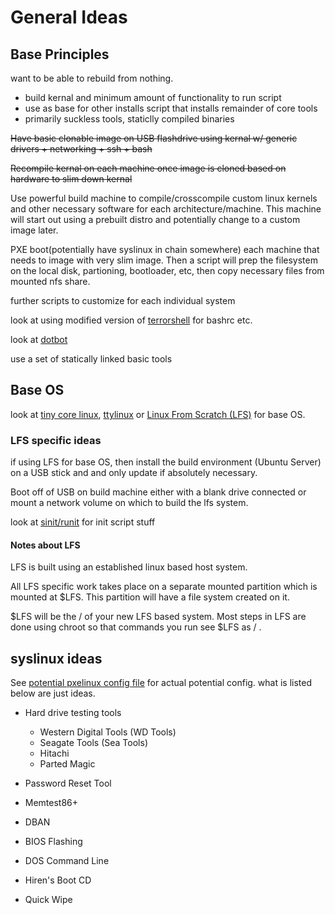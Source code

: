 # General Ideas

## Base Principles

want to be able to rebuild from nothing.

-   build kernal and minimum amount of functionality to run script
-   use as base for other installs script that installs remainder of core tools
-   primarily suckless tools, staticlly compiled binaries

~~Have basic clonable image on USB flashdrive using kernal w/ generic drivers +
networking + ssh + bash~~

~~Recompile kernal on each machine once image is cloned based on hardware to
slim down kernal~~

Use powerful build machine to compile/crosscompile custom linux kernels and
other necessary software for each architecture/machine. This machine will start
out using a prebuilt distro and potentially change to a custom image later.

PXE boot(potentially have syslinux in chain somewhere) each machine that needs
to image with very slim image. Then a script will prep the filesystem on the
local disk, partioning, bootloader, etc, then copy necessary files from mounted
nfs share.

further scripts to customize for each individual system

look at using modified version of
[terrorshell](http://www.github.com/sww1235/terrorshell) for bashrc etc.

look at [dotbot](https://github.com/anishathalye/dotbot)

use a set of statically linked basic tools

## Base OS

look at [tiny core linux](http://tinycorelinux.net/concepts.html),
[ttylinux](http://freecode.com/projects/ttylinux/) or
[Linux From Scratch (LFS)](http://www.linuxfromscratch.org/lfs/view/stable/index.html)
for base OS.

### LFS specific ideas

if using LFS for base OS, then install the build environment (Ubuntu Server) on
a USB stick and and only update if absolutely necessary.

Boot off of USB on build machine either with a blank drive connected or mount a
network volume on which to build the lfs system.

look at [sinit/runit](https://github.com/inthecloud247/runit-for-lfs) for init
script stuff

#### Notes about LFS

LFS is built using an established linux based host system.

All LFS specific work takes place on a separate mounted partition which is
mounted at $LFS. This partition will have a file system created on it.

$LFS will be the / of your new LFS based system. Most steps in LFS are done
using chroot so that commands you run see $LFS as / .

## syslinux ideas

See [potential pxelinux config file](../pxelinux.cfg) for actual potential
config. what is listed below are just ideas.

-   Hard drive testing tools

    -   Western Digital Tools (WD Tools)
    -   Seagate Tools (Sea Tools)
    -   Hitachi
    -   Parted Magic

-   Password Reset Tool

-   Memtest86+

-   DBAN

-   BIOS Flashing

-   DOS Command Line

-   Hiren's Boot CD

-   Quick Wipe
